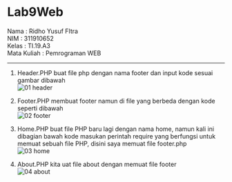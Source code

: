 # Lab9Web
Nama        : Ridho Yusuf FItra<br>
NIM         : 311910652<br>
Kelas       : TI.19.A3<br>
Mata Kuliah : Pemrograman WEB<hr>

1. Header.PHP
buat file php dengan nama footer dan input kode sesuai gambar dibawah<br>
![01  header](https://user-images.githubusercontent.com/59679660/121235992-a6f03180-c8bf-11eb-9f9f-04da4ecd84ba.png)<br>

2. Footer.PHP
membuat footer namun di file yang berbeda dengan kode seperti dibawah<br>
![02  footer](https://user-images.githubusercontent.com/59679660/121236199-e1f26500-c8bf-11eb-8e6b-fbe2f6e70424.png)<br>

3. Home.PHP
buat file PHP baru lagi dengan nama home, namun kali ini dibagian bawah kode masukan perintah require yang berfungsi untuk memuat sebuah file PHP, disini saya memuat file footer.php<br>
![03  home](https://user-images.githubusercontent.com/59679660/121238704-98574980-c8c2-11eb-8983-b909315399d6.png)<br>

4. About.PHP
kita uat file about dengan memuat file footer<br>
![04  about](https://user-images.githubusercontent.com/59679660/121239092-fe43d100-c8c2-11eb-99ce-8e9685f6b898.png)



